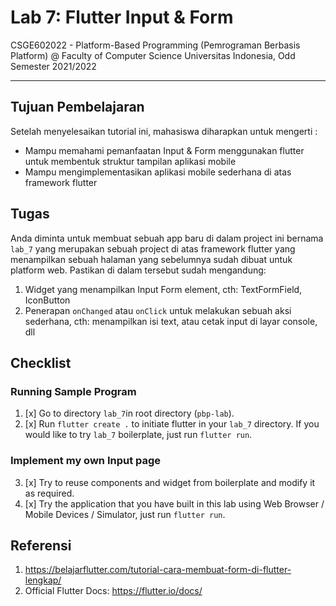 # Lab 7: Flutter Input & Form

CSGE602022 - Platform-Based Programming (Pemrograman Berbasis Platform) @
Faculty of Computer Science Universitas Indonesia, Odd Semester 2021/2022

---

## Tujuan Pembelajaran

Setelah menyelesaikan tutorial ini, mahasiswa diharapkan untuk mengerti :

- Mampu memahami pemanfaatan Input & Form menggunakan flutter untuk membentuk struktur tampilan aplikasi mobile
- Mampu mengimplementasikan aplikasi mobile sederhana di atas framework flutter 

## Tugas

Anda diminta untuk membuat sebuah app baru di dalam project ini bernama `lab_7` yang merupakan sebuah project di atas framework flutter yang menampilkan sebuah halaman yang sebelumnya sudah dibuat untuk platform web. Pastikan di dalam tersebut sudah mengandung:

1. Widget yang menampilkan Input Form element, cth: TextFormField, IconButton
2. Penerapan `onChanged` atau `onClick` untuk melakukan sebuah aksi sederhana, cth: menampilkan isi text, atau cetak input di layar console, dll

## Checklist

### Running Sample Program
1. [x] Go to directory `lab_7`in root directory (`pbp-lab`).
2. [x] Run `flutter create .` to initiate flutter in your `lab_7` directory. If you would like to try `lab_7` boilerplate, just run `flutter run`.

### Implement my own Input page
3. [x] Try to reuse components and widget from boilerplate and modify it as required. 
4. [x] Try the application that you have built in this lab using Web Browser / Mobile Devices / Simulator, just run `flutter run`.

## Referensi

1. https://belajarflutter.com/tutorial-cara-membuat-form-di-flutter-lengkap/
2. Official Flutter Docs: https://flutter.io/docs/

